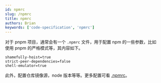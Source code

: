 ```yaml
---
id: npmrc
slug: /npmrc
title: npmrc
authors: Brian
keywords: ['code-specification', 'npmrc']
---
```


对于 pnpm 项目，通常会有一个 `.npmrc` 文件，用于配置 npm 的一些参数，比如使用 pnpm 的严格模式等，其内容如下。

```properties title='.npmrc'
shamefully-hoist=true
strict-peer-dependencies=false
shell-emulator=true
```

此外，配置仓库镜像源，node 版本等等。更多配置可看 [.npmrc](https://pnpm.io/npmrc)。
